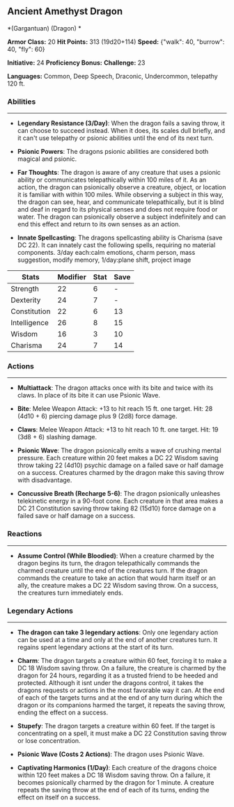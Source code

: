 ## Ancient Amethyst Dragon
*(Gargantuan) (Dragon) *

**Armor Class:** 20
**Hit Points:** 313 (19d20+114)
**Speed:** {"walk": 40, "burrow": 40, "fly": 60}

**Initiative:** 24
**Proficiency Bonus:**
**Challenge:** 23

**Languages:** Common, Deep Speech, Draconic, Undercommon, telepathy 120 ft.

### Abilities
 --- 
- **Legendary Resistance (3/Day)**: When the dragon fails a saving throw, it can choose to succeed instead. When it does, its scales dull briefly, and it can't use telepathy or psionic abilities until the end of its next turn.

- **Psionic Powers**: The dragons psionic abilities are considered both magical and psionic.

- **Far Thoughts**: The dragon is aware of any creature that uses a psionic ability or communicates telepathically within 100 miles of it. As an action, the dragon can psionically observe a creature, object, or location it is familiar with within 100 miles. While observing a subject in this way, the dragon can see, hear, and communicate telepathically, but it is blind and deaf in regard to its physical senses and does not require food or water. The dragon can psionically observe a subject indefinitely and can end this effect and return to its own senses as an action.

- **Innate Spellcasting**: The dragons spellcasting ability is Charisma (save DC 22). It can innately cast the following spells, requiring no material components. 3/day each:calm emotions, charm person, mass suggestion, modify memory,  1/day:plane shift, project image



| Stats | Modifier | Stat | Save
| ---- | ---- | ---- | ---- |
| Strength | 22 | 6 | - |
| Dexterity | 24 | 7 | - |
| Constitution | 22 | 6 | 13 |
| Intelligence | 26 | 8 | 15 |
| Wisdom | 16 | 3 | 10 |
| Charisma | 24 | 7 | 14 |

### Actions
 --- 
- **Multiattack**: The dragon attacks once with its bite and twice with its claws. In place of its bite  it can use Psionic Wave.

- **Bite**: Melee Weapon Attack: +13 to hit  reach 15 ft.  one target. Hit: 28 (4d10 + 6) piercing damage plus 9 (2d8) force damage.

- **Claws**: Melee Weapon Attack: +13 to hit  reach 10 ft.  one target. Hit: 19 (3d8 + 6) slashing damage.

- **Psionic Wave**: The dragon psionically emits a wave of crushing mental pressure. Each creature within 20 feet makes a DC 22 Wisdom saving throw  taking 22 (4d10) psychic damage on a failed save or half damage on a success. Creatures charmed by the dragon make this saving throw with disadvantage.

- **Concussive Breath (Recharge 5-6)**: The dragon psionically unleashes telekinetic energy in a 90-foot cone. Each creature in that area makes a DC 21 Constitution saving throw  taking 82 (15d10) force damage on a failed save or half damage on a success.

### Reactions
 --- 
- **Assume Control (While Bloodied)**: When a creature charmed by the dragon begins its turn, the dragon telepathically commands the charmed creature until the end of the creatures turn. If the dragon commands the creature to take an action that would harm itself or an ally, the creature makes a DC 22 Wisdom saving throw. On a success, the creatures turn immediately ends.

### Legendary Actions
 --- 
- **The dragon can take 3 legendary actions**: Only one legendary action can be used at a time and only at the end of another creatures turn. It regains spent legendary actions at the start of its turn.

- **Charm**: The dragon targets a creature within 60 feet, forcing it to make a DC 18 Wisdom saving throw. On a failure, the creature is charmed by the dragon for 24 hours, regarding it as a trusted friend to be heeded and protected. Although it isnt under the dragons control, it takes the dragons requests or actions in the most favorable way it can. At the end of each of the targets turns and at the end of any turn during which the dragon or its companions harmed the target, it repeats the saving throw, ending the effect on a success.

- **Stupefy**: The dragon targets a creature within 60 feet. If the target is concentrating on a spell, it must make a DC 22 Constitution saving throw or lose concentration.

- **Psionic Wave (Costs 2 Actions)**: The dragon uses Psionic Wave.

- **Captivating Harmonics (1/Day)**: Each creature of the dragons choice within 120 feet makes a DC 18 Wisdom saving throw. On a failure, it becomes psionically charmed by the dragon for 1 minute. A creature repeats the saving throw at the end of each of its turns, ending the effect on itself on a success.

